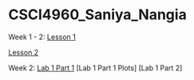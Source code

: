 # CSCI4960_Saniya_Nangia

Week 1 - 2:
[Lesson 1](https://github.com/saniyanangia/DataAnalyticsFall2022_Saniya_Nangia/blob/main/Group_1/Labs/Lesson1.R)

[Lesson 2](https://github.com/saniyanangia/DataAnalyticsFall2022_Saniya_Nangia/blob/main/Group_1/Labs/Lesson2.R)


Week 2:
[Lab 1 Part 1](https://github.com/saniyanangia/DataAnalyticsFall2022_Saniya_Nangia/blob/main/Group_1/Labs/Lab_1/Lab_1_Part_1.R)
[Lab 1 Part 1 Plots]
[Lab 1 Part 2]
